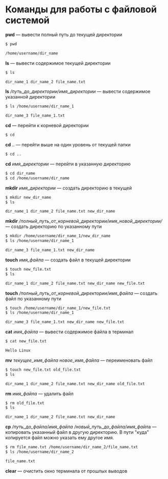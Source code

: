 # Команды для работы с файловой системой
**pwd** — вывести полный путь до текущей директории
```bash
$ pwd

/home/username/dir_name
```

**ls** — вывести содержимое текущей директории
```bash
$ ls

dir_name_1 dir_name_2 file_name.txt
```

**ls** */путь_до_директории/имя_директории* — вывести содержимое указанной директории
```bash
$ ls /home/username/dir_name_1

dir_name_3 file_name_1.txt
```

**cd** — перейти к корневой директории
```bash
$ cd
```

**cd** *..* — перейти выше на один уровень от текущей папки
```bash
$ cd ..
```

**cd** *имя_директории* — перейти в указанную директорию
```bash
$ cd dir_name
$ cd /home/username/dir_name
```

**mkdir** *имя_директории* — создать директорию в текущей
```bash
$ mkdir new_dir_name
$ ls

dir_name_1 dir_name_2 file_name.txt new_dir_name
```

**mkdir** */полный_путь_от_корневой_директории/имя_новой_директории/* — создать директорию по указанному пути
```bash
$ mkdir /home/username/dir_name_1/new_dir_name
$ ls /home/username/dir_name_1

dir_name_3 file_name_1.txt new_dir_name 
```

**touch** *имя_файла* — создать файл в текущей директории
```bash
$ touch new_file.txt
$ ls 

dir_name_1 dir_name_2 file_name.txt new_dir_name new_file.txt
```

**touch** */полный_путь_от_корневой_директории/имя_файла* — создать файл по указанному пути
```bash
$ touch /home/username/dir_name_1/new_file.txt
$ ls /home/username/dir_name_1

dir_name_3 file_name_1.txt new_dir_name new_file.txt
```

**cat** *имя_файла* — вывести содержимое файла в терминал
```bash
$ cat new_file.txt

Hello Linux
```

**mv** *текущее_имя_файла новое_имя_файла* — переименовать файл
```bash
$ touch new_file.txt old_file.txt
$ ls 

dir_name_1 dir_name_2 file_name.txt new_dir_name old_file.txt
```

**rm** *имя_файла* — удалить файл
```bash
$ rm old_file.txt
$ ls 

dir_name_1 dir_name_2 file_name.txt new_dir_name
```

**cp** */путь_до_файла/имя_файла /новый_путь_до_файла/имя_файл*а — копировать указанный файл в другую директорию. В пути "куда" копируется файл можно указать ему другое имя.
```bash
$ rm file_name.txt /home/username/dir_name_2/file_name.txt
$ ls /home/username/dir_name_2

file_name.txt
```

**clear** — очистить окно терминала от прошлых выводов
